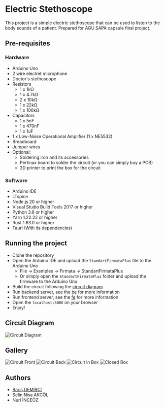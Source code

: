 # Electric Stethoscope

This project is a simple electric stethoscope that can be used to listen to the body sounds of a patient. Prepared for AGU SAPA capsule final project.

## Pre-requisites

### Hardware

- Arduino Uno
- 2 wire electret microphone
- Doctor's stethoscope
- Resistors
  - 1 x 1kΩ
  - 1 x 4.7kΩ
  - 2 x 10kΩ
  - 1 x 22kΩ
  - 1 x 100kΩ
- Capacitors
  - 1 x 5nF
  - 1 x 470nF
  - 1 x 1uF
- 1 x Low-Noise Operational Amplifier (1 x NE5532)
- Breadboard
- Jumper wires
- Optional:
  - Soldering iron and its accessories
  - Pertinax board to solder the circuit (or you can simply buy a PCB)
  - 3D printer to print the box for the circuit

### Software

- Arduino IDE
- LTspice
- Node.js 20 or higher
- Visual Studio Build Tools 2017 or higher
- Python 3.6 or higher
- Yarn 1.22.22 or higher
- Rust 1.83.0 or higher
- Tauri (With its dependencies)

## Running the project

- Clone the repository
- Open the Arduino IDE and upload the `StandartFirmataPlus` file to the Arduino Uno
  - File -> Examples -> Firmata -> StandartFirmataPlus
  - Or simply open the `StandartFirmataPlus` folder and upload the firmware to the Arduino Uno
- Build the circuit following the [circuit diagram](https://crcit.net/c/c403772aff41427b846746d022f3cfba)
- Run backend server, see the [be](be/README.md) for more information
- Run frontend server, see the [fe](fe/README.md) for more information
- Open the `localhost:3000` on your browser
- Enjoy!

## Circuit Diagram

![Circuit Diagram](images/circuit_diagram.png)

## Gallery

![Circuit Front](images/circuit-front.jpg)
![Circuit Back](images/circuit-back.jpg)
![Circuit in Box](images/circuit-in-box.jpg)
![Closed Box](images/closed-box.jpg)

## Authors

- [Barış DEMİRCİ](https://338.rocks)
- Selin Nisa AKGÖL
- Nuri İNCEÖZ
